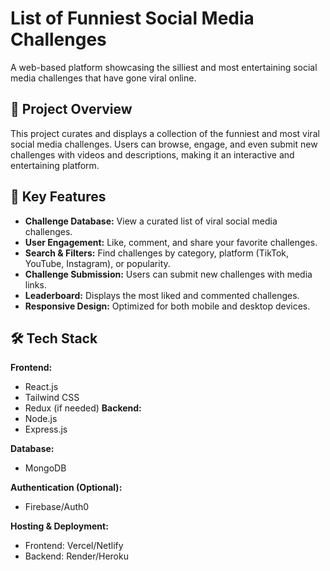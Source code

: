 # List of Funniest Social Media Challenges

A web-based platform showcasing the silliest and most entertaining social media challenges that have gone viral online.

## 🚀 Project Overview
This project curates and displays a collection of the funniest and most viral social media challenges. Users can browse, engage, and even submit new challenges with videos and descriptions, making it an interactive and entertaining platform.

## 🎯 Key Features
- **Challenge Database:** View a curated list of viral social media challenges.
- **User Engagement:** Like, comment, and share your favorite challenges.
- **Search & Filters:** Find challenges by category, platform (TikTok, YouTube, Instagram), or popularity.
- **Challenge Submission:** Users can submit new challenges with media links.
- **Leaderboard:** Displays the most liked and commented challenges.
- **Responsive Design:** Optimized for both mobile and desktop devices.

## 🛠 Tech Stack
**Frontend:**
- React.js
- Tailwind CSS
- Redux (if needed)
**Backend:**
- Node.js
- Express.js

**Database:**
- MongoDB

**Authentication (Optional):**
- Firebase/Auth0

**Hosting & Deployment:**
- Frontend: Vercel/Netlify
- Backend: Render/Heroku